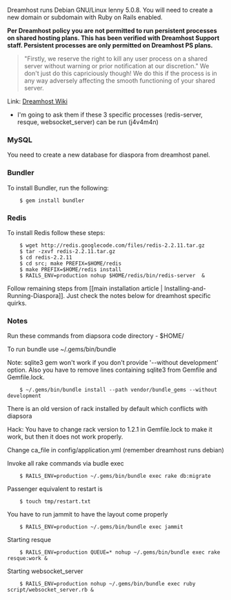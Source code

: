 Dreamhost runs Debian GNU/Linux lenny 5.0.8. You will need to create a new domain or subdomain with Ruby on Rails enabled.

**Per Dreamhost policy you are not permitted to run persistent processes on shared hosting plans.  This has been verified with Dreamhost Support staff.  Persistent processes are only permitted on Dreamhost PS plans.**

> "Firstly, we reserve the right to kill any user process on a shared server without warning or prior notification at our discretion."
> We don't just do this capriciously though! We do this if the process is in any way adversely affecting the smooth functioning of your shared server. 

Link: [Dreamhost Wiki](http://wiki.dreamhost.com/Cron_Jobs_%26_Persistent_Processes#What_is_your_persistent_.28background.29_process_policy.3F)

- I'm going to ask them if these 3 specific processes (redis-server, resque, websocket_server) can be run (j4v4m4n)

### MySQL

You need to create a new database for diaspora from dreamhost panel.

### Bundler

To install Bundler, run the following:

        $ gem install bundler 

### Redis 

To install Redis follow these steps:

        $ wget http://redis.googlecode.com/files/redis-2.2.11.tar.gz
        $ tar -zxvf redis-2.2.11.tar.gz
        $ cd redis-2.2.11
        $ cd src; make PREFIX=$HOME/redis
        $ make PREFIX=$HOME/redis install
        $ RAILS_ENV=production nohup $HOME/redis/bin/redis-server  &

Follow remaining steps from [[main installation article | Installing-and-Running-Diaspora]]. Just check the notes below for dreamhost specific quirks.

### Notes

Run these commands from diapsora code directory - $HOME/<yourdomain>

To run bundle use ~/.gems/bin/bundle 

Note: sqlite3 gem won't work if you don't provide '--without development' option. Also you have to remove lines containing sqlite3 from Gemfile and Gemfile.lock.

        $ ~/.gems/bin/bundle install --path vendor/bundle_gems --without development 

There is an old version of rack installed by default which conflicts with diapsora

Hack: You have to change rack version to 1.2.1 in Gemfile.lock to make it work, but then it does not work properly.

Change ca_file in config/application.yml (remember dreamhost runs debian)

Invoke all rake commands via budle exec 

        $ RAILS_ENV=production ~/.gems/bin/bundle exec rake db:migrate

Passenger equivalent to restart is 

        $ touch tmp/restart.txt

You have to run jammit to have the layout come properly

        $ RAILS_ENV=production ~/.gems/bin/bundle exec jammit

Starting resque 

        $ RAILS_ENV=production QUEUE=* nohup ~/.gems/bin/bundle exec rake resque:work &

Starting websocket_server

        $ RAILS_ENV=production nohup ~/.gems/bin/bundle exec ruby script/websocket_server.rb &